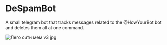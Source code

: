 # DeSpamBot

A small telegram bot that tracks messages related to the @HowYourBot bot and deletes them all at one command.

![Лего сити мем v3 jpg](https://user-images.githubusercontent.com/69370969/174880821-05c1709d-82be-4fde-96ea-72304a0697cb.png)

